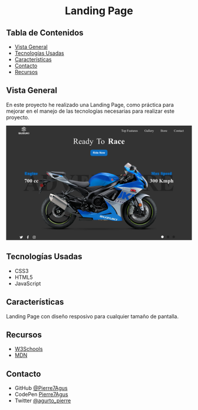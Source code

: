 <h1 align="center">Landing Page</h1>

## Tabla de Contenidos

- [Vista General](#Vista-General)
- [Tecnologías Usadas](#tecnologias)
- [Características](#caracteristicas)
- [Contacto](#contacto)
- [Recursos](#recursos)

<!-- vista general -->
## Vista General
En este proyecto he realizado una Landing Page, como práctica para mejorar en el manejo de las tecnologías necesarias para realizar este proyecto.

![](./img/screen.png)

## Tecnologías Usadas

- CSS3
- HTML5
- JavaScript

## Características

Landing Page con diseño resposivo para cualquier tamaño de pantalla.

## Recursos

- [W3Schools]( https://www.w3schools.com )
- [MDN]( https://developer.mozilla.org/es/ )

## Contacto

- GitHub [ @Pierre7Agus ]( https://github.com/Pierre7Agus )
- CodePen [ Pierre7Agus ]( https://codepen.io/pierre7agus/pens/public )
- Twitter [ @agurto_pierre ]( https://twitter.com/@agurto_pierre )

